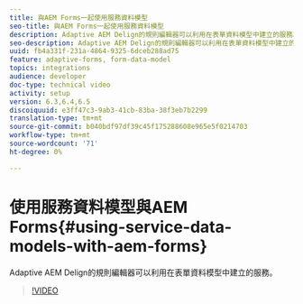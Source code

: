 ```yaml
---
title: 與AEM Forms一起使用服務資料模型
seo-title: 與AEM Forms一起使用服務資料模型
description: Adaptive AEM Delign的規則編輯器可以利用在表單資料模型中建立的服務。
seo-description: Adaptive AEM Delign的規則編輯器可以利用在表單資料模型中建立的服務。
uuid: fb4a331f-231a-4864-9325-6dceb288ad75
feature: adaptive-forms, form-data-model
topics: integrations
audience: developer
doc-type: technical video
activity: setup
version: 6.3,6.4,6.5
discoiquuid: e3ff47c3-9ab3-41cb-83ba-38f3eb7b2299
translation-type: tm+mt
source-git-commit: b040bdf97df39c45f175288608e965e5f0214703
workflow-type: tm+mt
source-wordcount: '71'
ht-degree: 0%

---
```



# 使用服務資料模型與AEM Forms{#using-service-data-models-with-aem-forms}

Adaptive AEM Delign的規則編輯器可以利用在表單資料模型中建立的服務。

>[!VIDEO](https://video.tv.adobe.com/v/17739/?quality=9&learn=on)

